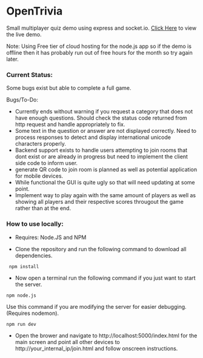 # OpenTrivia
Small multiplayer quiz demo using express and socket.io. [Click Here](https://alingam-quizdemo.herokuapp.com/) to view the live demo. 

Note: Using Free tier of cloud hosting for the node.js app so if the demo is offline then it has probably run out of free hours for the month so try again later.
### Current Status:
Some bugs exist but able to complete a full game.

Bugs/To-Do:
* Currently ends without warning if you request a category that does not have enough questions. Should check the status code returned from http request and handle appropriately to fix.
* Some text in the question or answer are not displayed correctly. Need to process responses to detect and display international unicode characters properly. 
* Backend support exists to handle users attempting to join rooms that dont exist or are already in progress but need to implement the client side code to inform user.
* generate QR code to join room is planned as well as potential application for mobile devices.
* While functional the GUI is quite ugly so that will need updating at some point.
* Implement way to play again with the same amount of players as well as showing all players and their respective scores througout the game rather than at the end.

### How to use locally:

* Requires: Node.JS and NPM 

* Clone the repository and run the following command to download all dependencies.
```
 npm install
```
* Now open a terminal run the following command if you just want to start the server.
```
npm node.js
```
Use this command if you are modifying the server for easier debugging. (Requires nodemon).
```
npm run dev
```
* Open the brower and navigate to http://localhost:5000/index.html for the main screen and point all other devices to http://your_internal_ip/join.html and follow onscreen instructions.


